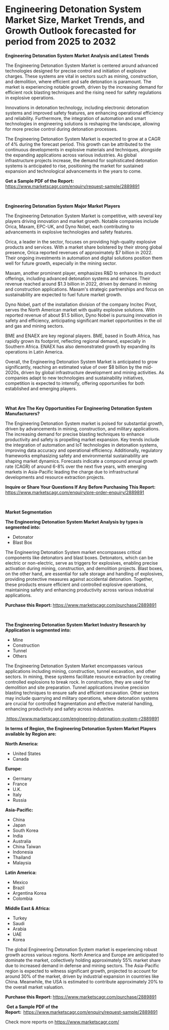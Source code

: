 <p><h1>Engineering Detonation System Market Size, Market Trends, and Growth Outlook forecasted for period from 2025 to 2032</h1></p><p><strong>Engineering Detonation System Market Analysis and Latest Trends</strong></p>
<p><p>The Engineering Detonation System Market is centered around advanced technologies designed for precise control and initiation of explosive charges. These systems are vital in sectors such as mining, construction, and demolition, where efficient and safe detonation is paramount. The market is experiencing notable growth, driven by the increasing demand for efficient rock blasting techniques and the rising need for safety regulations in explosive operations.</p><p>Innovations in detonation technology, including electronic detonation systems and improved safety features, are enhancing operational efficiency and reliability. Furthermore, the integration of automation and smart technologies in engineering solutions is reshaping the landscape, allowing for more precise control during detonation processes.</p><p>The Engineering Detonation System Market is expected to grow at a CAGR of 4% during the forecast period. This growth can be attributed to the continuous developments in explosive materials and techniques, alongside the expanding applications across various industries. As global infrastructure projects increase, the demand for sophisticated detonation systems is anticipated to rise, positioning the market for sustained expansion and technological advancements in the years to come.</p></p>
<p><strong>Get a Sample PDF of the Report:&nbsp;</strong> <a href="https://www.marketscagr.com/enquiry/request-sample/2889891?utm_campaign=2566&utm_medium=2&utm_source=Github&utm_content=ia&utm_term=14032025&utm_id=engineering-detonation-system">https://www.marketscagr.com/enquiry/request-sample/2889891</a></p>
<p>&nbsp;</p>
<p><strong>Engineering Detonation System Major Market Players</strong></p>
<p><p>The Engineering Detonation System Market is competitive, with several key players driving innovation and market growth. Notable companies include Orica, Maxam, EPC-UK, and Dyno Nobel, each contributing to advancements in explosive technologies and safety features.</p><p>Orica, a leader in the sector, focuses on providing high-quality explosive products and services. With a market share bolstered by their strong global presence, Orica reported revenues of approximately $7 billion in 2022. Their ongoing investments in automation and digital solutions position them well for future growth, especially in the mining sector.</p><p>Maxam, another prominent player, emphasizes R&D to enhance its product offerings, including advanced detonation systems and services. Their revenue reached around $1.3 billion in 2022, driven by demand in mining and construction applications. Maxam's strategic partnerships and focus on sustainability are expected to fuel future market growth.</p><p>Dyno Nobel, part of the installation division of the company Incitec Pivot, serves the North American market with quality explosive solutions. With reported revenue of about $1.5 billion, Dyno Nobel is pursuing innovation in safety and efficiency, anticipating significant market opportunities in the oil and gas and mining sectors.</p><p>BME and ENAEX are key regional players. BME, based in South Africa, has rapidly grown its footprint, reflecting regional demand, especially in Southern Africa. ENAEX has also demonstrated growth by expanding its operations in Latin America.</p><p>Overall, the Engineering Detonation System Market is anticipated to grow significantly, reaching an estimated value of over $8 billion by the mid-2020s, driven by global infrastructure development and mining activities. As companies adapt to new technologies and sustainability initiatives, competition is expected to intensify, offering opportunities for both established and emerging players.</p></p>
<p>&nbsp;</p>
<p><strong>What Are The Key Opportunities For Engineering Detonation System Manufacturers?</strong></p>
<p><p>The Engineering Detonation System market is poised for substantial growth, driven by advancements in mining, construction, and military applications. The increasing demand for precise blasting techniques to enhance productivity and safety is propelling market expansion. Key trends include the integration of automation and IoT technologies in detonation systems, improving data accuracy and operational efficiency. Additionally, regulatory frameworks emphasizing safety and environmental sustainability are shaping market dynamics. Forecasts indicate a compound annual growth rate (CAGR) of around 6-8% over the next five years, with emerging markets in Asia-Pacific leading the charge due to infrastructural developments and resource extraction projects.</p></p>
<p><strong>Inquire or Share Your Questions If Any Before Purchasing This Report:</strong> <a href="https://www.marketscagr.com/enquiry/pre-order-enquiry/2889891?utm_campaign=2566&utm_medium=2&utm_source=Github&utm_content=ia&utm_term=14032025&utm_id=engineering-detonation-system">https://www.marketscagr.com/enquiry/pre-order-enquiry/2889891</a></p>
<p>&nbsp;</p>
<p><strong>Market Segmentation</strong></p>
<p><strong>The Engineering Detonation System Market Analysis by types is segmented into:</strong></p>
<p><ul><li> Detonator</li><li>Blast Box </li></ul></p>
<p><p>The Engineering Detonation System market encompasses critical components like detonators and blast boxes. Detonators, which can be electric or non-electric, serve as triggers for explosives, enabling precise activation during mining, construction, and demolition projects. Blast boxes, on the other hand, are essential for safe storage and handling of explosives, providing protective measures against accidental detonation. Together, these products ensure efficient and controlled explosive operations, maintaining safety and enhancing productivity across various industrial applications.</p></p>
<p><strong>Purchase this Report:&nbsp;</strong><a href="https://www.marketscagr.com/purchase/2889891?utm_campaign=2566&utm_medium=2&utm_source=Github&utm_content=ia&utm_term=14032025&utm_id=engineering-detonation-system">https://www.marketscagr.com/purchase/2889891</a></p>
<p>&nbsp;</p>
<p><strong>The Engineering Detonation System Market Industry Research by Application is segmented into:</strong></p>
<p><ul><li> Mine</li><li>Construction</li><li>Tunnel</li><li>Others </li></ul></p>
<p><p>The Engineering Detonation System Market encompasses various applications including mining, construction, tunnel excavation, and other sectors. In mining, these systems facilitate resource extraction by creating controlled explosions to break rock. In construction, they are used for demolition and site preparation. Tunnel applications involve precision blasting techniques to ensure safe and efficient excavation. Other sectors may include quarrying and military operations, where detonation systems are crucial for controlled fragmentation and effective material handling, enhancing productivity and safety across industries.</p></p>
<p><a href="https://www.marketscagr.com/engineering-detonation-system-r2889891?utm_campaign=2566&utm_medium=2&utm_source=Github&utm_content=ia&utm_term=14032025&utm_id=engineering-detonation-system">&nbsp;https://www.marketscagr.com/engineering-detonation-system-r2889891</a></p>
<p><strong>In terms of Region, the Engineering Detonation System Market Players available by Region are:</strong></p>
<p>
    <p> <strong> North America: </strong>
        <ul>
            <li>United States</li>
            <li>Canada</li>
        </ul>
        </p> 
    <p> <strong> Europe: </strong>
        <ul>
            <li>Germany</li>
            <li>France</li>
            <li>U.K.</li>
            <li>Italy</li>
            <li>Russia</li>
        </ul>
        </p> 
    <p> <strong> Asia-Pacific: </strong>
        <ul>
            <li>China</li>
            <li>Japan</li>
            <li>South Korea</li>
            <li>India</li>
            <li>Australia</li>
            <li>China Taiwan</li>
            <li>Indonesia</li>
            <li>Thailand</li>
            <li>Malaysia</li>
        </ul>
        </p> 
    <p> <strong> Latin America: </strong>
        <ul>
            <li>Mexico</li>
            <li>Brazil</li>
            <li>Argentina Korea</li>
            <li>Colombia</li>
        </ul>
        </p> 
    <p> <strong> Middle East & Africa: </strong>
        <ul>
            <li>Turkey</li>
            <li>Saudi</li>
            <li>Arabia</li>
            <li>UAE</li>
            <li>Korea</li>
        </ul>
    </p>
    </p>
<p><p>The global Engineering Detonation System market is experiencing robust growth across various regions. North America and Europe are anticipated to dominate the market, collectively holding approximately 55% market share due to increased demand in defense and mining sectors. The Asia-Pacific region is expected to witness significant growth, projected to account for around 30% of the market, driven by industrial expansion in countries like China. Meanwhile, the USA is estimated to contribute approximately 20% to the overall market valuation.</p></p>
<p><strong>Purchase this Report: </strong><a href="https://www.marketscagr.com/purchase/2889891?utm_campaign=2566&utm_medium=2&utm_source=Github&utm_content=ia&utm_term=14032025&utm_id=engineering-detonation-system">https://www.marketscagr.com/purchase/2889891</a></p>
<p>&nbsp;<strong>Get a Sample PDF of the Report:&nbsp;&nbsp;</strong><a href="https://www.marketscagr.com/enquiry/request-sample/2889891?utm_campaign=2566&utm_medium=2&utm_source=Github&utm_content=ia&utm_term=14032025&utm_id=engineering-detonation-system">https://www.marketscagr.com/enquiry/request-sample/2889891</a></p>
<p><strong></strong></p>
<p>Check more reports on <a href="https://www.marketscagr.com/?utm_campaign=2566&utm_medium=2&utm_source=Github&utm_content=ia&utm_term=14032025&utm_id=engineering-detonation-system">https://www.marketscagr.com/</a></p>